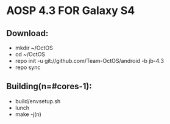 AOSP 4.3 FOR Galaxy S4
===============================



Download:
------------------
* mkdir ~/OctOS
* cd ~/OctOS
* repo init -u git://github.com/Team-OctOS/android -b jb-4.3
* repo sync


Building(n=#cores-1):
--------------------
* build/envsetup.sh
* lunch
* make -j(n)
